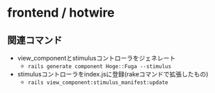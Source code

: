 # frontend / hotwire

## 関連コマンド

- view_componentとstimulusコントローラをジェネレート
  - `rails generate component Hoge::Fuga --stimulus`
- stimulusコントローラをindex.jsに登録(rakeコマンドで拡張したもの)
  - `rails view_component:stimulus_manifest:update`
